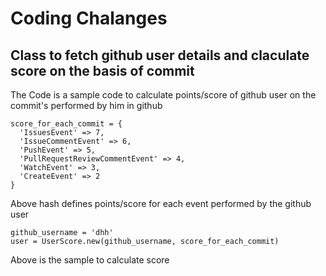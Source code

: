 # Coding Chalanges


## Class to fetch github user details and claculate score on the basis of commit

The Code is a sample code to calculate points/score of github user on the commit's performed by him in github

```
score_for_each_commit = {
  'IssuesEvent' => 7,
  'IssueCommentEvent' => 6,
  'PushEvent' => 5,
  'PullRequestReviewCommentEvent' => 4,
  'WatchEvent' => 3,
  'CreateEvent' => 2
}

```
Above hash defines points/score for each event performed by the github user

```
github_username = 'dhh'
user = UserScore.new(github_username, score_for_each_commit)
```

Above is the sample to calculate score
